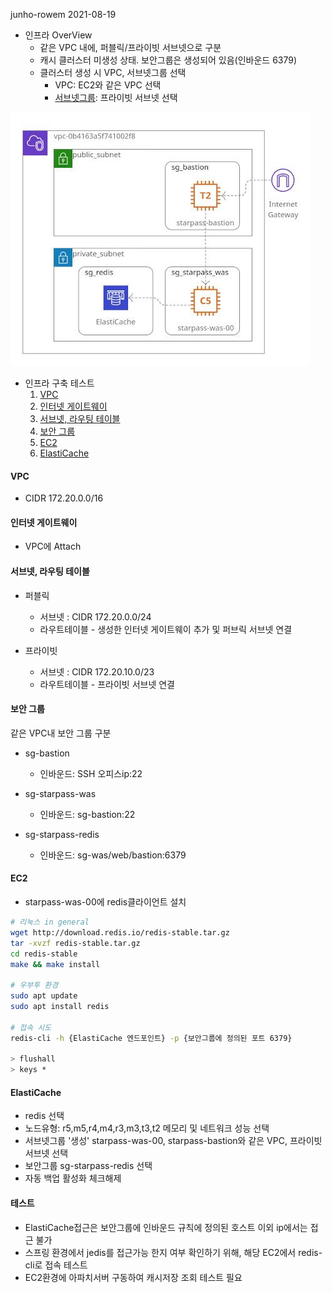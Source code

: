 junho-rowem 2021-08-19

- 인프라 OverView
  - 같은 VPC 내에, 퍼블릭/프라이빗 서브넷으로 구분
  - 캐시 클러스터 미생성 상태. 보안그룹은 생성되어 있음(인바운드 6379)
  - 클러스터 생성 시 VPC, 서브넷그룹 선택
    - VPC: EC2와 같은 VPC 선택
    - [서브넷그룹](https://docs.aws.amazon.com/AmazonElastiCache/latest/red-ug/SubnetGroups.html): 프라이빗 서브넷 선택 

![diagram](../assets/images/aws_architecture.jpg)

- 인프라 구축 테스트
  1. [VPC](#vpc)
  2. [인터넷 게이트웨이](#인터넷-게이트웨이)
  3. [서브넷, 라우팅 테이블](#서브넷-라우팅-테이블)
  4. [보안 그룹](#보안-그룹)
  5. [EC2](#ec2)
  5. [ElastiCache](#elasticache)

#### VPC
- CIDR 172.20.0.0/16

#### 인터넷 게이트웨이
- VPC에 Attach

#### 서브넷, 라우팅 테이블
- 퍼블릭
  - 서브넷 : CIDR 172.20.0.0/24
  - 라우트테이블 - 생성한 인터넷 게이트웨이 추가 및 퍼브릭 서브넷 연결

- 프라이빗
  - 서브넷 : CIDR 172.20.10.0/23
  - 라우트테이블 - 프라이빗 서브넷 연결

#### 보안 그룹
같은 VPC내 보안 그룹 구분

- sg-bastion
  - 인바운드: SSH 오피스ip:22

- sg-starpass-was
  - 인바운드: sg-bastion:22

- sg-starpass-redis
  - 인바운드: sg-was/web/bastion:6379


#### EC2
- starpass-was-00에 redis클라이언트 설치

```sh
# 리눅스 in general
wget http://download.redis.io/redis-stable.tar.gz
tar -xvzf redis-stable.tar.gz
cd redis-stable
make && make install

# 우부투 환경
sudo apt update
sudo apt install redis

# 접속 시도
redis-cli -h {ElastiCache 엔드포인트} -p {보안그룹에 정의된 포트 6379}

> flushall
> keys *
```

#### ElastiCache
- redis 선택
- 노드유형: r5,m5,r4,m4,r3,m3,t3,t2 메모리 및 네트워크 성능 선택
- 서브넷그룹 '생성' starpass-was-00, starpass-bastion와 같은 VPC, 프라이빗 서브넷 선택
- 보안그룹 sg-starpass-redis 선택 
- 자동 백업 활성화 체크해제


#### 테스트
- ElastiCache접근은 보안그룹에 인바운드 규칙에 정의된 호스트 이외 ip에서는 접근 불가
- 스프링 환경에서 jedis를 접근가능 한지 여부 확인하기 위해, 해당 EC2에서 redis-cli로 접속 테스트
- EC2환경에 아파치서버 구동하여 캐시저장 조회 테스트 필요
